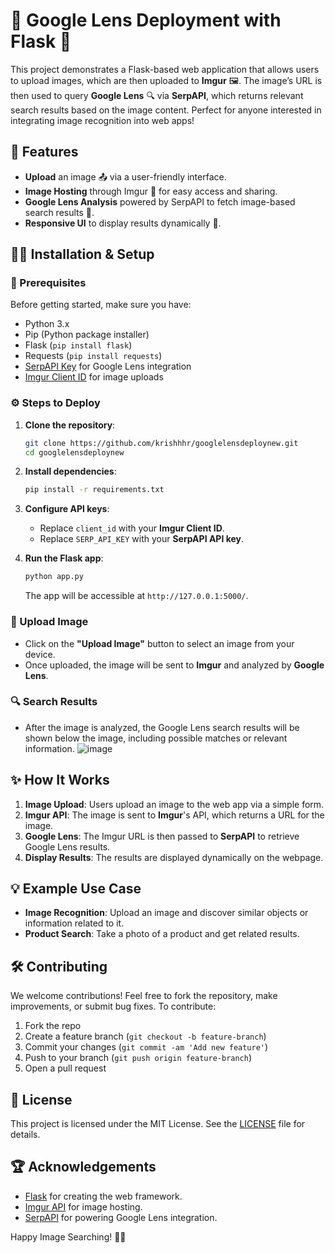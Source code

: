 # 📸 Google Lens Deployment with Flask 🚀

This project demonstrates a Flask-based web application that allows users to upload images, which are then uploaded to **Imgur** 🖼️. The image’s URL is then used to query **Google Lens** 🔍 via **SerpAPI**, which returns relevant search results based on the image content. Perfect for anyone interested in integrating image recognition into web apps!

## 🌟 Features
- **Upload** an image 📤 via a user-friendly interface.
- **Image Hosting** through Imgur 🔗 for easy access and sharing.
- **Google Lens Analysis** powered by SerpAPI to fetch image-based search results 🧐.
- **Responsive UI** to display results dynamically 🎉.

## 🧑‍💻 Installation & Setup

### 🔧 Prerequisites
Before getting started, make sure you have:
- Python 3.x
- Pip (Python package installer)
- Flask (`pip install flask`)
- Requests (`pip install requests`)
- [SerpAPI Key](https://serpapi.com/) for Google Lens integration
- [Imgur Client ID](https://apidocs.imgur.com/) for image uploads

### ⚙️ Steps to Deploy

1. **Clone the repository**:
    ```bash
    git clone https://github.com/krishhhr/googlelensdeploynew.git
    cd googlelensdeploynew
    ```

2. **Install dependencies**:
    ```bash
    pip install -r requirements.txt
    ```

3. **Configure API keys**:
   - Replace `client_id` with your **Imgur Client ID**.
   - Replace `SERP_API_KEY` with your **SerpAPI API key**.

4. **Run the Flask app**:
    ```bash
    python app.py
    ```
    The app will be accessible at `http://127.0.0.1:5000/`.

### 📸 Upload Image
- Click on the **"Upload Image"** button to select an image from your device.
- Once uploaded, the image will be sent to **Imgur** and analyzed by **Google Lens**.

### 🔍 Search Results
- After the image is analyzed, the Google Lens search results will be shown below the image, including possible matches or relevant information.
  ![image](https://github.com/user-attachments/assets/f276eda3-ee92-43fc-9fb1-27a8ce84ba8c)


## ✨ How It Works
1. **Image Upload**: Users upload an image to the web app via a simple form.
2. **Imgur API**: The image is sent to **Imgur**'s API, which returns a URL for the image.
3. **Google Lens**: The Imgur URL is then passed to **SerpAPI** to retrieve Google Lens results.
4. **Display Results**: The results are displayed dynamically on the webpage.

## 💡 Example Use Case
- **Image Recognition**: Upload an image and discover similar objects or information related to it.
- **Product Search**: Take a photo of a product and get related results.

## 🛠️ Contributing
We welcome contributions! Feel free to fork the repository, make improvements, or submit bug fixes. To contribute:
1. Fork the repo
2. Create a feature branch (`git checkout -b feature-branch`)
3. Commit your changes (`git commit -am 'Add new feature'`)
4. Push to your branch (`git push origin feature-branch`)
5. Open a pull request

## 🔑 License
This project is licensed under the MIT License. See the [LICENSE](LICENSE) file for details.

## 🏆 Acknowledgements
- [Flask](https://flask.palletsprojects.com/) for creating the web framework.
- [Imgur API](https://apidocs.imgur.com/) for image hosting.
- [SerpAPI](https://serpapi.com/) for powering Google Lens integration.

Happy Image Searching! 📸✨

